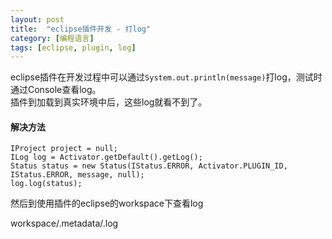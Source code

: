 ```yaml
---
layout: post
title:  "eclipse插件开发 - 打log"
category: [编程语言]
tags: [eclipse, plugin, log]
---
```


eclipse插件在开发过程中可以通过`System.out.println(message)`打log，测试时通过Console查看log。  
插件到加载到真实环境中后，这些log就看不到了。

<!-- more -->

#### 解决方法

```
IProject project = null;    
ILog log = Activator.getDefault().getLog();
Status status = new Status(IStatus.ERROR, Activator.PLUGIN_ID, IStatus.ERROR, message, null);
log.log(status);
```

然后到使用插件的eclipse的workspace下查看log  

workspace/.metadata/.log